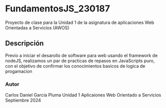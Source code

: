 # FundamentosJS_230187
Proyecto de clase para la Unidad 1 de la asignatura de aplicaciones Web Orientadas a Servicios (AWOS)

## Descripción  
Previo a iniciar el desarollo de software para web usando el framework de nodeJS, realizamos un par de practicas de repasos en JavaScripts puro, con el objetivo de confirmar los conocimientos basicos de logica de progamacion 

### Autor
Carlos Daniel Garcia Pluma 
Unidad 1
Aplicaiones Web Orientado a Servicios
Septiembre 2024
